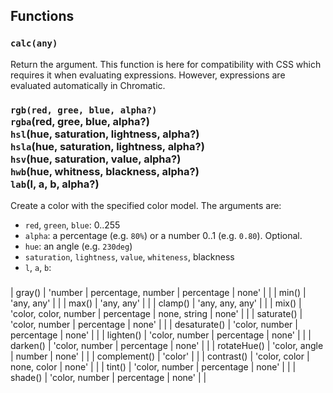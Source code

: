 ## Functions

### **`calc`**`(any)`

Return the argument. This function is here for compatibility with CSS which
requires it when evaluating expressions. However, expressions are evaluated
automatically in Chromatic.

### **`rgb`**`(red, gree, blue, alpha?)` <br> **`rgba`**(red, gree, blue, alpha?)<br> **`hsl`**(hue, saturation, lightness, alpha?) <br> **`hsla`**(hue, saturation, lightness, alpha?)<br>**`hsv`**(hue, saturation, value, alpha?)<br> **`hwb`**(hue, whitness, blackness, alpha?) <br> **`lab`**(l, a, b, alpha?)

Create a color with the specified color model. The arguments are:

-   `red`, `green`, `blue`: 0..255
-   `alpha`: a percentage (e.g. `80%`) or a number 0..1 (e.g. `0.80`). Optional.
-   `hue`: an angle (e.g. `230deg`)
-   `saturation`, `lightness`, `value`, `whiteness`, blackness
-   `l`, `a`, `b`:

###

| gray() | 'number | percentage, number | percentage | none' | |
| min() | 'any, any' | |
| max() | 'any, any' | |
| clamp() | 'any, any, any' | |
| mix() | 'color, color, number | percentage | none, string | none' | |
| saturate() | 'color, number | percentage | none' | |
| desaturate() | 'color, number | percentage | none' | |
| lighten() | 'color, number | percentage | none' | |
| darken() | 'color, number | percentage | none' | |
| rotateHue() | 'color, angle | number | none' | |
| complement() | 'color' | |
| contrast() | 'color, color | none, color | none' | |
| tint() | 'color, number | percentage | none' | |
| shade() | 'color, number | percentage | none' | |
